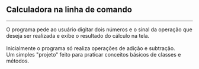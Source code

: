 ## Calculadora na linha de comando

***
O programa pede ao usuário digitar dois números e o sinal da operação que deseja ser realizada e exibe o resultado do
cálculo na tela.
<br><br>
Inicialmente o programa só realiza operações de adição e subtração.
<br>
Um simples "projeto" feito para praticar conceitos básicos de classes e métodos.